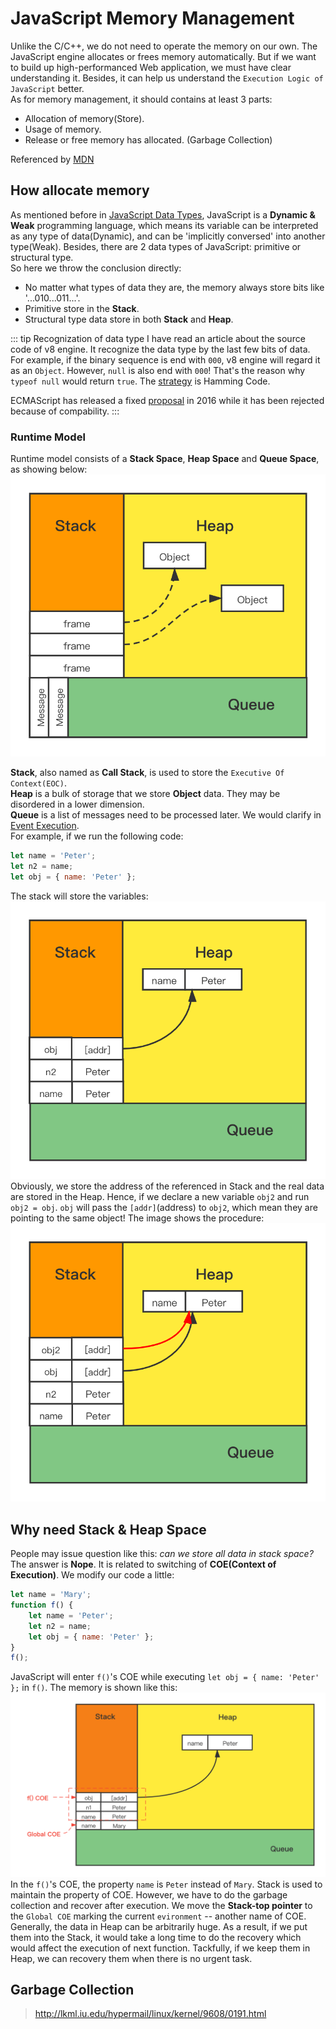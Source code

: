 # JavaScript Memory Management

Unlike the C/C++, we do not need to operate the memory on our own. The JavaScript engine allocates or frees memory automatically. But if we want to build up high-performanced Web application, we must have clear understanding it. Besides, it can help us understand the `Execution Logic of JavaScript` better.  
As for memory management, it should contains at least 3 parts:  
* Allocation of memory(Store).
* Usage of memory.
* Release or free memory has allocated. (Garbage Collection)  

Referenced by [MDN][1]  

## How allocate memory  
As mentioned before in [JavaScript Data Types][2], JavaScript is a **Dynamic & Weak** programming language, which means its variable can be interpreted as any type of data(Dynamic), and can be 'implicitly conversed' into another type(Weak). Besides, there are 2 data types of JavaScript: primitive or structural type.  
So here we throw the conclusion directly:  
* No matter what types of data they are, the memory always store bits like '...010...011...'.
* Primitive store in the **Stack**.
* Structural type data store in both **Stack** and **Heap**.  

::: tip Recognization of data type
I have read an article about the source code of v8 engine. It recognize the data type by the last few bits of data.  
For example, if the binary sequence is end with `000`, v8 engine will regard it as an `Object`. However, `null` is also end with `000`! That's the reason why `typeof null` would return `true`. The [strategy][3] is Hamming Code.  

ECMAScript has released a fixed [proposal][4] in 2016 while it has been rejected because of compability. 
:::

### Runtime Model
Runtime model consists of a **Stack Space**, **Heap Space** and **Queue Space**, as showing below: 
![Image][5]

**Stack**, also named as **Call Stack**, is used to store the `Executive Of Context(EOC)`.  
**Heap** is a bulk of storage that we store **Object** data. They may be disordered in a lower dimension.  
**Queue** is a list of messages need to be processed later. We would clarify in [Event Execution][8].  
For example, if we run the following code:  
```js
let name = 'Peter';
let n2 = name;
let obj = { name: 'Peter' };
```  
The stack will store the variables:  
![Image][6]  
Obviously, we store the address of the referenced in Stack and the real data are stored in the Heap. Hence, if we declare a new variable `obj2` and run `obj2 = obj`. `obj` will pass the `[addr]`(address) to `obj2`, which mean they are pointing to the same object! The image shows the procedure:
![Image][7]  

## Why need Stack & Heap Space
People may issue question like this: *can we store all data in stack space?* The answer is **Nope**. It is related to switching of **COE(Context of Execution)**. We modify our code a little:  
```js
let name = 'Mary';
function f() {
    let name = 'Peter';
    let n2 = name;
    let obj = { name: 'Peter' };
}
f();
```  
JavaScript will enter `f()`'s COE while executing `let obj = { name: 'Peter' };` in `f()`. The memory is shown like this: 
![Image][9]  
In the `f()`'s COE, the property `name` is `Peter` instead of `Mary`. Stack is used to maintain the property of COE. However, we have to do the garbage collection and recover after execution. We move the **Stack-top pointer** to the `Global COE` marking the current `evironment` -- another name of COE.   
Generally, the data in Heap can be arbitrarily huge. As a result, if we put them into the Stack, it would take a long time to do the recovery which would affect the execution of next function. Tackfully, if we keep them in Heap, we can recovery them when there is no urgent task.  

## Garbage Collection
> http://lkml.iu.edu/hypermail/linux/kernel/9608/0191.html

[1]: https://developer.mozilla.org/en-US/docs/Web/JavaScript/Memory_Management
[2]: ./dataType.html
[3]: https://2ality.com/2013/10/typeof-null.html
[4]: https://web.archive.org/web/20160331031419/http://wiki.ecmascript.org:80/doku.php?id=harmony:typeof_null
[5]: ../.vuepress/public/assets/img/MemoryStructure1.png
[6]: ../.vuepress/public/assets/img/MemoryStructure2.png
[7]: ../.vuepress/public/assets/img/MemoryStructure3.png
[8]: ./eventExec.html
[9]: ../.vuepress/public/assets/img/MemoryStructure4.png